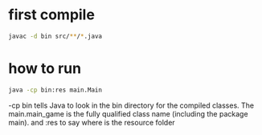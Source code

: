 # first compile 

```bash
javac -d bin src/**/*.java
```

# how to run
```bash
java -cp bin:res main.Main
```
-cp bin tells Java to look in the bin directory for the compiled classes. The main.main_game is the fully qualified class name (including the package main).
and :res to say where is the resource folder
